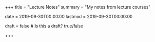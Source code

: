 +++
title = "Lecture Notes"
summary = "My notes from lecture courses"

date = 2019-09-30T00:00:00
lastmod = 2019-09-30T00:00:00

draft = false  # Is this a draft? true/false

+++


